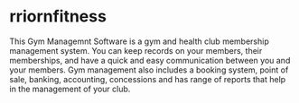 # rriornfitness
This Gym Managemnt Software is a gym and health club membership management system. You can keep records on your members, their memberships, and have a quick and easy communication between  you and your members. Gym management also includes a booking system, point of sale, banking,  accounting, concessions and has range of reports that help in the management of your club. 
